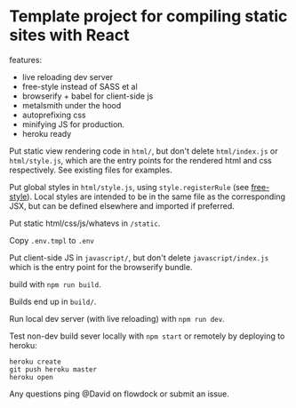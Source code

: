 # Template project for compiling static sites with React

features:

 - live reloading dev server
 - free-style instead of SASS et al
 - browserify + babel for client-side js
 - metalsmith under the hood
 - autoprefixing css
 - minifying JS for production.
 - heroku ready

Put static view rendering code in `html/`, but don't delete `html/index.js` or `html/style.js`, which are the entry points for the rendered html and css respectively. See existing files for examples.

Put global styles in `html/style.js`, using `style.registerRule` (see [free-style](https://github.com/blakeembrey/free-style)). Local styles are intended to be in the same file as the corresponding JSX, but can be defined elsewhere and imported if preferred.

Put static html/css/js/whatevs in `/static`.

Copy `.env.tmpl` to `.env`

Put client-side JS in `javascript/`, but don't delete `javascript/index.js` which is the entry point for the browserify bundle.

build with `npm run build`.

Builds end up in `build/`.

Run local dev server (with live reloading) with `npm run dev`.

Test non-dev build sever locally with `npm start` or remotely by deploying to heroku:

    heroku create
    git push heroku master
    heroku open

Any questions ping @David on flowdock or submit an issue.
